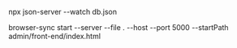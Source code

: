 npx json-server --watch db.json

browser-sync start --server --file . --host --port 5000 --startPath admin/front-end/index.html